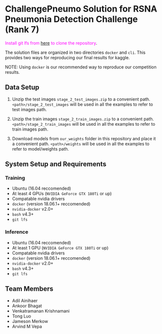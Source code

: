 # ChallengePneumo Solution for RSNA Pneumonia Detection Challenge (Rank 7)

<span style="color:magenta">Install git lfs from [here](https://git-lfs.github.com/) to clone the repository</span>.

The solution files are organized in two directories `docker` and `cli`. This provides two ways for reproducing our final results for kaggle.

NOTE: Using `docker` is our recommended way to reproduce our competition results.

## Data Setup

1. Unzip the test images `stage_2_test_images.zip` to a convenient path. `<path>/stage_2_test_images` will be used in all the examples to refer to test images path.

2. Unzip the train images `stage_2_train_images.zip` to a convenient path. `<path>/stage_2_train_images` will be used in all the examples to refer to train images path.

3. Download models from `our_weights` folder in this repository and place it a convenient path. `<path>/weights` will be used in all the examples to refer to model/weights path.

## System Setup and Requirements

### Training
  - Ubuntu (16.04 reccomended) 
  - At least 4 GPUs (`NVIDIA GeForce GTX 180Ti` or up)
  - Compatable nvidia drivers
  - `docker` (version 18.06.1+ reccomended)
  - `nvidia-docker` v2.0+
  - `bash` v4.3+
  - `git lfs`

### Inference
  - Ubuntu (16.04 reccomended) 
  - At least 1 GPU (`NVIDIA GeForce GTX 180Ti` or up)
  - Compatable nvidia drivers
  - `docker` (version 18.06.1+ reccomended)
  - `nvidia-docker` v2.0+
  - `bash` v4.3+
  - `git lfs`

## Team Members

* Adil Ainihaer
* Ankoor Bhagat
* Venkatramanan Krishnamani
* Tong Luo
* Jameson Merkow
* Arvind M Vepa
